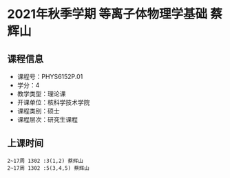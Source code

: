 # 2021年秋季学期 等离子体物理学基础 蔡辉山






## 课程信息

- 课程号：PHYS6152P.01
- 学分：4
- 教学类型：理论课
- 开课单位：核科学技术学院
- 课程类别：硕士
- 课程层次：研究生课程

## 上课时间

```
2~17周 1302 :3(1,2) 蔡辉山
2~17周 1302 :5(3,4,5) 蔡辉山
```

